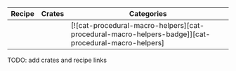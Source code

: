 | Recipe | Crates | Categories |
|--------|--------|------------|
|  |  | [![cat-procedural-macro-helpers][cat-procedural-macro-helpers-badge]][cat-procedural-macro-helpers] |
<div class="hidden">
TODO: add crates and recipe links
</div>
